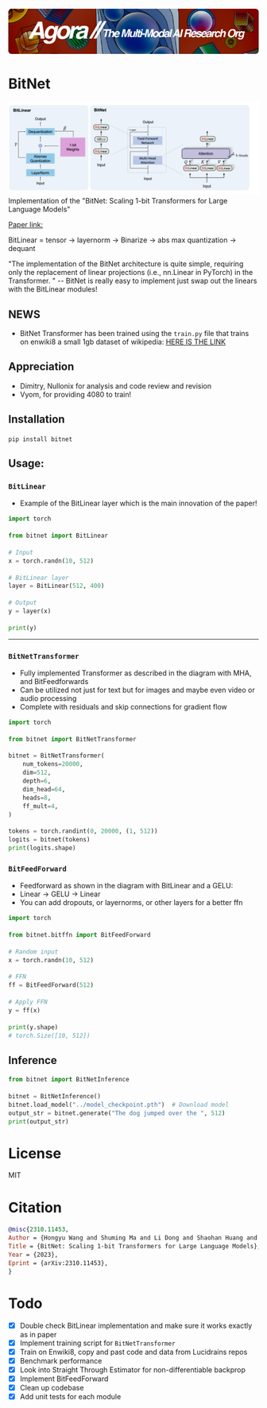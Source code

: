 [![Multi-Modality](agorabanner.png)](https://discord.gg/qUtxnK2NMf)

# BitNet
![bitnet](/bitnet.png)
Implementation of the "BitNet: Scaling 1-bit Transformers for Large Language Models"

[Paper link:](https://arxiv.org/pdf/2310.11453.pdf)

BitLinear = tensor -> layernorm -> Binarize -> abs max quantization -> dequant

"The implementation of the BitNet architecture is quite simple, requiring only the replacement of linear projections (i.e., nn.Linear in PyTorch) in the Transformer. " -- BitNet is really easy to implement just swap out the linears with the BitLinear modules! 

## **NEWS**
- BitNet Transformer has been trained using the `train.py` file that trains on enwiki8 a small 1gb dataset of wikipedia: [HERE IS THE LINK](https://drive.google.com/file/d/1gBuZRFBqMV3cVD902LXA_hmZl4e0dLyY/view)

## Appreciation
- Dimitry, Nullonix for analysis and code review and revision
- Vyom, for providing 4080 to train!

## Installation
`pip install bitnet`

## Usage:

### `BitLinear`
- Example of the BitLinear layer which is the main innovation of the paper!
```python
import torch

from bitnet import BitLinear

# Input
x = torch.randn(10, 512)

# BitLinear layer
layer = BitLinear(512, 400)

# Output
y = layer(x)

print(y)
```
----

### `BitNetTransformer`
- Fully implemented Transformer as described in the diagram with MHA, and BitFeedforwards
- Can be utilized not just for text but for images and maybe even video or audio processing
- Complete with residuals and skip connections for gradient flow

```python
import torch

from bitnet import BitNetTransformer

bitnet = BitNetTransformer(
    num_tokens=20000,
    dim=512,
    depth=6,
    dim_head=64,
    heads=8,
    ff_mult=4,
)

tokens = torch.randint(0, 20000, (1, 512))
logits = bitnet(tokens)
print(logits.shape)
```

### `BitFeedForward`
- Feedforward as shown in the diagram with BitLinear and a GELU:
- Linear -> GELU -> Linear
- You can add dropouts, or layernorms, or other layers for a better ffn

```python
import torch

from bitnet.bitffn import BitFeedForward

# Random input
x = torch.randn(10, 512)

# FFN
ff = BitFeedForward(512)

# Apply FFN
y = ff(x)

print(y.shape)
# torch.Size([10, 512])
```

## Inference
```python
from bitnet import BitNetInference

bitnet = BitNetInference()
bitnet.load_model("../model_checkpoint.pth")  # Download model
output_str = bitnet.generate("The dog jumped over the ", 512)
print(output_str)
```

# License
MIT

# Citation
```bibtex
@misc{2310.11453,
Author = {Hongyu Wang and Shuming Ma and Li Dong and Shaohan Huang and Huaijie Wang and Lingxiao Ma and Fan Yang and Ruiping Wang and Yi Wu and Furu Wei},
Title = {BitNet: Scaling 1-bit Transformers for Large Language Models},
Year = {2023},
Eprint = {arXiv:2310.11453},
}

```


# Todo
- [x] Double check BitLinear implementation and make sure it works exactly as in paper 
- [x] Implement training script for `BitNetTransformer`
- [x] Train on Enwiki8, copy and past code and data from Lucidrains repos
- [x] Benchmark performance
- [x] Look into Straight Through Estimator for non-differentiable backprop
- [x] Implement BitFeedForward
- [x] Clean up codebase 
- [x] Add unit tests for each module
